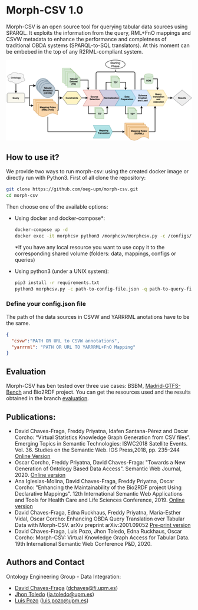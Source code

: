 # Morph-CSV 1.0

Morph-CSV is an open source tool for querying tabular data sources using SPARQL. It exploits the information from the query, RML+FnO mappings and CSVW metadata to enhance the performance and completness of traditional OBDA systems (SPARQL-to-SQL translators). At this moment can be embebed in the top of any R2RML-compliant system.

![Morph-csv workflow](figures/architecture.png?raw=true "Morph-CSV workflow")

## How to use it?
We provide two ways to run morph-csv: using the created docker image or directly run with Python3. First of all clone the repository:
```bash
git clone https://github.com/oeg-upm/morph-csv.git
cd morph-csv
```
Then choose one of the available options:
- Using docker and docker-compose*:
    ```bash
    docker-compose up -d
    docker exec -it morphcsv python3 /morphcsv/morphcsv.py -c /configs/config-file.json -q /queries/query-file.rq
    ```

    *If you have any local resource you want to use copy it to the corresponding shared volume (folders: data, mappings, configs or queries)

- Using python3 (under a UNIX system):
    ```bash
    pip3 install -r requirements.txt
    python3 morphcsv.py -c path-to-config-file.json -q path-to-query-file.rq
    ```

### Define your config.json file
The path of the data sources in CSVW and YARRRML anotations have to be the same.
```json
{
  "csvw":"PATH OR URL to CSVW annotations",
  "yarrrml": "PATH OR URL TO YARRRML+FnO Mapping"
}
```

## Evaluation
Morph-CSV has ben tested over three use cases: BSBM, [Madrid-GTFS-Bench](https://github.com/oeg-upm/gtfs-bench/) and Bio2RDF project. You can get the resources used and the results obtained in the branch [evaluation](https://github.com/oeg-upm/morph-csv/tree/evaluation).


## Publications:
-  David Chaves-Fraga, Freddy Priyatna, Idafen Santana-Pérez and Oscar Corcho: “Virtual Statistics Knowledge Graph Generation from CSV files”. Emerging Topics in Semantic Technologies: ISWC2018  Satellite  Events. Vol. 36. Studies on the Semantic Web. IOS Press,2018, pp. 235–244 [Online Version](https://www.researchgate.net/publication/328118582_Virtual_Statistics_Knowledge_Graph_Generation_from_CSV_files)
- Oscar Corcho, Freddy Priyatna, David Chaves-Fraga: "Towards a New Generation of Ontology Based Data Access". Semantic Web Journal, 2020. [Online version](http://www.semantic-web-journal.net/content/towards-new-generation-ontology-based-data-access)
- Ana Iglesias-Molina, David Chaves-Fraga, Freddy Priyatna, Oscar Corcho: "Enhancing the Maintainability of the Bio2RDF project Using Declarative Mappings". 12th International Semantic Web Applications and Tools for Health Care and Life Sciences Conference, 2019. [Online version](https://www.researchgate.net/publication/338717453_Enhancing_the_Maintainability_of_the_Bio2RDF_Project_Using_Declarative_Mappings)
-  David Chaves-Fraga, Edna Ruckhaus, Freddy Priyatna, Maria-Esther Vidal, Oscar Corcho: Enhancing OBDA Query Translation over Tabular Data with Morph-CSV. arXiv preprint arXiv:2001.09052 [Pre-print version](https://www.researchgate.net/publication/338840456_Enhancing_OBDA_Query_Translation_over_Tabular_Data_with_Morph-CSV)
-  David Chaves-Fraga, Luis Pozo, Jhon Toledo, Edna Ruckhaus, Oscar Corcho: Morph-CSV: Virtual Knowledge Graph Access for Tabular Data. 19th International Semantic Web Conference P&D, 2020. 



## Authors and Contact
Ontology Engineering Group - Data Integration:
- [David Chaves-Fraga](https://github.com/dachafra) ([dchaves@fi.upm.es](mailto:dchaves@fi.upm.es))
- [Jhon Toledo](https://github.com/jatoledo) ([ja.toledo@upm.es](mailto:ja.toledo@upm.es))
- [Luis Pozo](https://github.com/w0xter) ([luis.pozo@upm.es](mailto:luis.pozo@upm.es))
